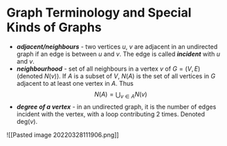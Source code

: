 # Graph Terminology and Special Kinds of Graphs
- ***adjacent/neighbours*** - two vertices $u$, $v$ are adjacent in an undirected graph if an edge is between $u$ and $v$. The edge is called ***incident*** with $u$ and $v$.
- ***neighbourhood*** - set of all neighbours in a vertex $v$ of $G = (V, E)$ (denoted $N(v)$). If $A$ is a subset of $V$, $N(A)$ is the set of all vertices in $G$ adjacent to at least one vertex in $A$. Thus
  $$N(A) = \bigcup_{v \in A} N(v)$$
- ***degree of a vertex*** - in an undirected graph, it is the number of edges incident with the vertex, with a loop contributing 2 times. Denoted $\text{deg}(v)$.

![[Pasted image 20220328111906.png]]
